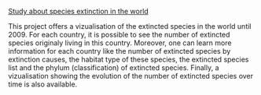 [Study about species extinction in the world](https://species-extinction.github.io/species-extinction/index.html)<br>

This project offers a vizualisation of the extincted species in the world until 2009. For each country, it is possible to see the number of extincted species originaly living in this country. Moreover, one can learn more information for each country like the number of extincted species by extinction causes, the habitat type of these species, the extincted species list and the phylum (classification) of extincted species. Finally, a vizualisation showing the evolution of the number of extincted species over time is also available.
